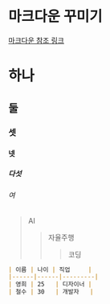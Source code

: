 마크다운 꾸미기
=============

[마크다운 참조 링크](https://gist.github.com/ihoneymon/652be052a0727ad59601)

# 하나
## 둘
### 셋
#### 넷
##### 다섯
###### 여

> AI
>	> 자율주행
>	>	> 코딩

```md
| 이름 | 나이 | 직업     |
|------|------|---------|
| 영희 | 25   | 디자이너 |
| 철수 | 30   | 개발자   |
